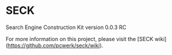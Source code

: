 # SECK

Search Engine Construction Kit
version 0.0.3 RC

For more information on this project, please visit the [SECK wiki] (https://github.com/pcwerk/seck/wiki).

